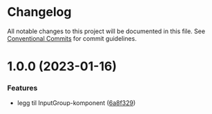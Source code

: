 # Changelog

All notable changes to this project will be documented in this file.
See [Conventional Commits](https://conventionalcommits.org) for commit guidelines.

# 1.0.0 (2023-01-16)

### Features

-   legg til InputGroup-komponent ([6a8f329](https://github.com/fremtind/jokul/commit/6a8f329763a711135337bb286bffcd2b5480ec77))
